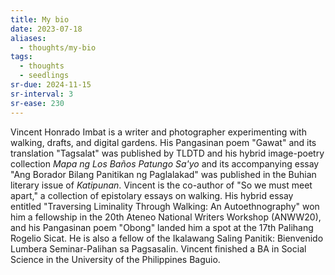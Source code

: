 ```yaml
---
title: My bio
date: 2023-07-18
aliases:
  - thoughts/my-bio
tags:
  - thoughts
  - seedlings
sr-due: 2024-11-15
sr-interval: 3
sr-ease: 230
---
```

Vincent Honrado Imbat is a writer and photographer experimenting with walking, drafts, and digital gardens. His Pangasinan poem "Gawat" and its translation "Tagsalat" was published by TLDTD and his hybrid image-poetry collection *Mapa ng Los Baños Patungo Sa'yo* and its accompanying essay "Ang Borador Bilang Panitikan ng Paglalakad" was published in the Buhian literary issue of *Katipunan*. Vincent is the co-author of "So we must meet apart," a collection of epistolary essays on walking. His hybrid essay entitled "Traversing Liminality Through Walking: An Autoethnography" won him a fellowship in the 20th Ateneo National Writers Workshop (ANWW20), and his Pangasinan poem "Obong" landed him a spot at the 17th Palihang Rogelio Sicat. He is also a fellow of the Ikalawang Saling Panitik: Bienvenido Lumbera Seminar-Palihan sa Pagsasalin. Vincent finished a BA in Social Science in the University of the Philippines Baguio.
